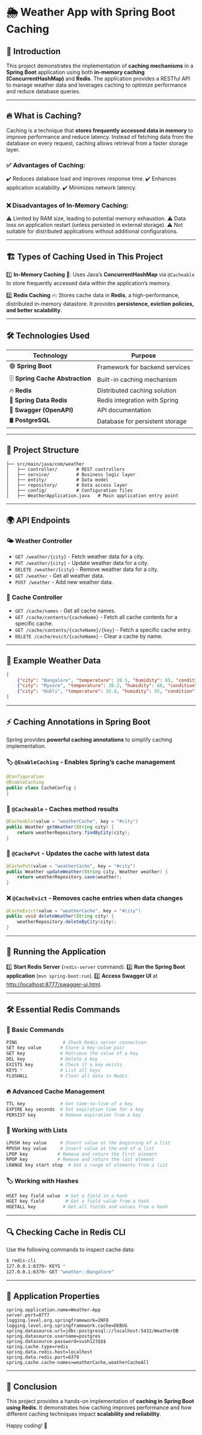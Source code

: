 # 🌦️ Weather App with Spring Boot Caching

## 🚀 Introduction
This project demonstrates the implementation of **caching mechanisms** in a **Spring Boot** application using both **in-memory caching (ConcurrentHashMap)** and **Redis**. The application provides a RESTful API to manage weather data and leverages caching to optimize performance and reduce database queries.

---

## 🔥 What is Caching?
Caching is a technique that **stores frequently accessed data in memory** to improve performance and reduce latency. Instead of fetching data from the database on every request, caching allows retrieval from a faster storage layer.

### ✅ **Advantages of Caching**:
✔️ Reduces database load and improves response time.
✔️ Enhances application scalability.
✔️ Minimizes network latency.

### ❌ **Disadvantages of In-Memory Caching**:
⚠️ Limited by RAM size, leading to potential memory exhaustion.
⚠️ Data loss on application restart (unless persisted in external storage).
⚠️ Not suitable for distributed applications without additional configurations.

---

## 🏗️ Types of Caching Used in This Project

1️⃣ **In-Memory Caching** 🛑: Uses Java’s **ConcurrentHashMap** via `@Cacheable` to store frequently accessed data within the application’s memory.

2️⃣ **Redis Caching** 🔥: Stores cache data in **Redis**, a high-performance, distributed in-memory datastore. It provides **persistence, eviction policies, and better scalability**.

---

## 🛠️ Technologies Used

| Technology  | Purpose |
|------------|----------|
| 🟢 **Spring Boot**  | Framework for backend services |
| 🗄️ **Spring Cache Abstraction** | Built-in caching mechanism |
| 🔥 **Redis**  | Distributed caching solution |
| 🔵 **Spring Data Redis** | Redis integration with Spring |
| 📜 **Swagger (OpenAPI)** | API documentation |
| 🛢️ **PostgreSQL** | Database for persistent storage |

---

## 📂 Project Structure
```
├── src/main/java/com/weather
│   ├── controller/       # REST controllers
│   ├── service/          # Business logic layer
│   ├── entity/           # Data model
│   ├── repository/       # Data access layer
│   ├── config/           # Configuration files
│   ├── WeatherApplication.java   # Main application entry point
```

---

## 🌍 API Endpoints
### 🌤️ **Weather Controller**
- `GET /weather/{city}` - Fetch weather data for a city.
- `PUT /weather/{city}` - Update weather data for a city.
- `DELETE /weather/{city}` - Remove weather data for a city.
- `GET /weather` - Get all weather data.
- `POST /weather` - Add new weather data.

### 🚀 **Cache Controller**
- `GET /cache/names` - Get all cache names.
- `GET /cache/contents/{cacheName}` - Fetch all cache contents for a specific cache.
- `GET /cache/contents/{cacheName}/{key}` - Fetch a specific cache entry.
- `DELETE /cache/evict/{cacheName}` - Clear a cache by name.

---

## 📝 Example Weather Data
```json
[
    {"city": "Bangalore", "temperature": 28.5, "humidity": 65, "condition": "Cloudy"},
    {"city": "Mysore", "temperature": 30.2, "humidity": 60, "condition": "Sunny"},
    {"city": "Hubli", "temperature": 32.8, "humidity": 55, "condition": "Partly Cloudy"}
]
```

---

## ⚡ Caching Annotations in Spring Boot
Spring provides **powerful caching annotations** to simplify caching implementation.

### 🏷️ `@EnableCaching` - Enables Spring’s cache management
```java
@Configuration
@EnableCaching
public class CacheConfig {
}
```

### 🎯 `@Cacheable` - Caches method results
```java
@Cacheable(value = "weatherCache", key = "#city")
public Weather getWeather(String city) {
    return weatherRepository.findByCity(city);
}
```

### 🔄 `@CachePut` - Updates the cache with latest data
```java
@CachePut(value = "weatherCache", key = "#city")
public Weather updateWeather(String city, Weather weather) {
    return weatherRepository.save(weather);
}
```

### ❌ `@CacheEvict` - Removes cache entries when data changes
```java
@CacheEvict(value = "weatherCache", key = "#city")
public void deleteWeather(String city) {
    weatherRepository.deleteByCity(city);
}
```

---

## 🎯 Running the Application
1️⃣ **Start Redis Server** (`redis-server` command).
2️⃣ **Run the Spring Boot application** (`mvn spring-boot:run`).
3️⃣ **Access Swagger UI** at [http://localhost:8777/swagger-ui.html](http://localhost:8777/swagger-ui.html).

---

## 🛠️ Essential Redis Commands

### 🔹 Basic Commands
```sh
PING                 # Check Redis server connection
SET key value       # Store a key-value pair
GET key             # Retrieve the value of a key
DEL key             # Delete a key
EXISTS key          # Check if a key exists
KEYS *              # List all keys
FLUSHALL            # Clear all data in Redis
```

### 🔥 Advanced Cache Management
```sh
TTL key             # Get time-to-live of a key
EXPIRE key seconds  # Set expiration time for a key
PERSIST key         # Remove expiration from a key
```

### 📌 Working with Lists
```sh
LPUSH key value     # Insert value at the beginning of a list
RPUSH key value     # Insert value at the end of a list
LPOP key           # Remove and return the first element
RPOP key           # Remove and return the last element
LRANGE key start stop  # Get a range of elements from a list
```

### 🏷️ Working with Hashes
```sh
HSET key field value  # Set a field in a hash
HGET key field        # Get a field value from a hash
HGETALL key          # Get all fields and values from a hash
```

---

## 🔍 Checking Cache in Redis CLI
Use the following commands to inspect cache data:
```sh
$ redis-cli
127.0.0.1:6379> KEYS *
127.0.0.1:6379> GET "weather::Bangalore"
```

---

## 🎯 Application Properties
```properties
spring.application.name=Weather-App
server.port=8777
logging.level.org.springframework=INFO
logging.level.org.springframework.cache=DEBUG
spring.datasource.url=jdbc:postgresql://localhost:5432/WeatherDB
spring.datasource.username=postgres
spring.datasource.password=sush123$$$
spring.cache.type=redis
spring.data.redis.host=localhost
spring.data.redis.port=6379
spring.cache.cache-names=weatherCache,weatherCacheAll
```

---

## 🎉 Conclusion
This project provides a hands-on implementation of **caching in Spring Boot using Redis**. It demonstrates how caching improves performance and how different caching techniques impact **scalability and reliability**.

Happy coding! 🚀

